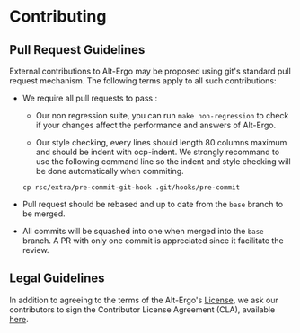 # Contributing

## Pull Request Guidelines

External contributions to Alt-Ergo may be proposed using git's standard pull request mechanism.
The following terms apply to all such contributions:

* We require all pull requests to pass :

	* Our non regression suite, you can run `make non-regression` to check if your changes affect the performance and answers of Alt-Ergo.

	* Our style checking, every lines should length 80 columns maximum and should be indent with ocp-indent.
	  We strongly recommand to use the following command line so the indent and style checking will be done automatically when commiting.

	```cp rsc/extra/pre-commit-git-hook .git/hooks/pre-commit```

* Pull request should be rebased and up to date from the `base` branch to be merged.

* All commits will be squashed into one when merged into the `base` branch. A PR with only one commit is appreciated since it facilitate the review.

## Legal Guidelines

In addition to agreeing to the terms of the Alt-Ergo's [License](LICENSE.md), we ask our contributors to sign the Contributor License Agreement (CLA), available [here](https://www.ocamlpro.com/files/CLA-OCamlPro-corporate.txt).